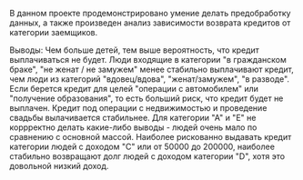 В данном проекте продемонстрировано умение делать предобработку данных, а также произведен анализ зависимости возврата кредитов от категории заемщиков.

Выводы:
Чем больше детей, тем выше вероятность, что кредит выплачиваться не будет.
Люди входящие в категории "в гражданском браке", "не женат / не замужем" менее стабильно выплачивают кредит, чем люди из категорий "вдовец/вдова", "женат/замужем", "в разводе".
Если берется кредит для целей "операции с автомобилем" или "получение образования", то есть больший риск, что кредит будет не выплачен. Кредит под операции с недвижимостью и проведение свадьбы вылачивается стабильнее.
Для категории "А" и "Е" не коррректно делать какие-либо выводы - людей очень мало по сравнению с основной массой.
Наиболее рискованно выдавать кредит категории людей с доходом "С" или от 50000 до 200000, наиболее стабильно возвращают долг людей с доходом категории "D", хотя это довольной низкий доход.

